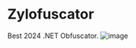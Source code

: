 # Zylofuscator
Best 2024 .NET Obfuscator.
![image](https://github.com/user-attachments/assets/21da2130-0baa-4c54-ae6b-ec57284f4ef7)
